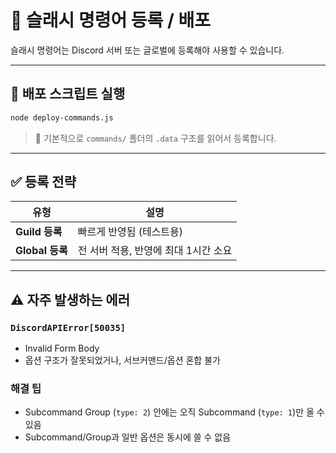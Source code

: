 # 🚀 슬래시 명령어 등록 / 배포

슬래시 명령어는 Discord 서버 또는 글로벌에 등록해야 사용할 수 있습니다.

---

## 🔧 배포 스크립트 실행

```bash
node deploy-commands.js
```

> 📌 기본적으로 `commands/` 폴더의 `.data` 구조를 읽어서 등록합니다.

---

## ✅ 등록 전략

| 유형 | 설명 |
|------|------|
| **Guild 등록** | 빠르게 반영됨 (테스트용) |
| **Global 등록** | 전 서버 적용, 반영에 최대 1시간 소요 |

---

## ⚠️ 자주 발생하는 에러

### `DiscordAPIError[50035]`

- Invalid Form Body
- 옵션 구조가 잘못되었거나, 서브커맨드/옵션 혼합 불가

### 해결 팁

- Subcommand Group (`type: 2`) 안에는 오직 Subcommand (`type: 1`)만 올 수 있음
- Subcommand/Group과 일반 옵션은 동시에 쓸 수 없음
